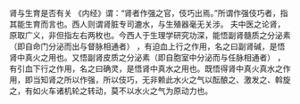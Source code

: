 肾与生育是否有关
《内经》谓：“肾者作强之官，伎巧出焉。”所谓作强伎巧者，指其能生育而言也。西人则谓肾脏专司漉水，与生殖器毫无关涉。
夫中医之论肾，原取广义，非但指左右两枚也。今西人于生理学研究功深，能悟副肾髓质之分泌素（即自命门分泌而出与督脉相通者） ，有迫血上行之作用，名之曰副肾碱，是悟肾中真火之用也。又悟副肾皮质之分泌素（即自胞室中分泌而与任脉相通者） ，有引血下行之作用，名之曰确灵，是悟肾中真水之用也。既悟得肾中真火真水之作用，即当知肾之所以作强，所以伎巧，无非赖此水火之气以酝酿之、激发之、斡旋之，有如火车诸机轮之转动，莫不以水火之气为原动力也。